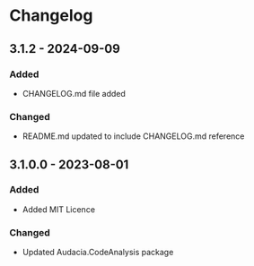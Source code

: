 # Changelog

## 3.1.2 - 2024-09-09
### Added
- CHANGELOG.md file added

### Changed
- README.md updated to include CHANGELOG.md reference

## 3.1.0.0 - 2023-08-01
### Added
- Added MIT Licence

### Changed
- Updated Audacia.CodeAnalysis package
